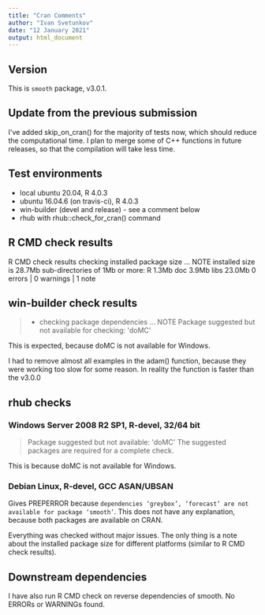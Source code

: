 ```yaml
---
title: "Cran Comments"
author: "Ivan Svetunkov"
date: "12 January 2021"
output: html_document
---
```

## Version
This is ``smooth`` package, v3.0.1.

## Update from the previous submission
I've added skip_on_cran() for the majority of tests now, which should reduce the computational time.
I plan to merge some of C++ functions in future releases, so that the compilation will take less time.

## Test environments
* local ubuntu 20.04, R 4.0.3
* ubuntu 16.04.6 (on travis-ci), R 4.0.3
* win-builder (devel and release) - see a comment below
* rhub with rhub::check_for_cran() command

## R CMD check results
R CMD check results
checking installed package size ... NOTE
     installed size is 28.7Mb
     sub-directories of 1Mb or more:
       R      1.3Mb
       doc    3.9Mb
       libs  23.0Mb
0 errors | 0 warnings | 1 note

## win-builder check results
>* checking package dependencies ... NOTE
>Package suggested but not available for checking: 'doMC'

This is expected, because doMC is not available for Windows.

I had to remove almost all examples in the adam() function, because they were working too slow for some reason. In reality the function is faster than the v3.0.0

## rhub checks
### Windows Server 2008 R2 SP1, R-devel, 32/64 bit
> Package suggested but not available: 'doMC'
> The suggested packages are required for a complete check.
    
This is because doMC is not available for Windows.

### Debian Linux, R-devel, GCC ASAN/UBSAN
Gives PREPERROR because `dependencies ‘greybox’, ‘forecast’ are not available for package ‘smooth’`. This does not have any explanation, because both packages are available on CRAN.

Everything was checked without major issues. The only thing is a note about the installed package size for different platforms (similar to R CMD check results).

## Downstream dependencies
I have also run R CMD check on reverse dependencies of smooth.
No ERRORs or WARNINGs found.
